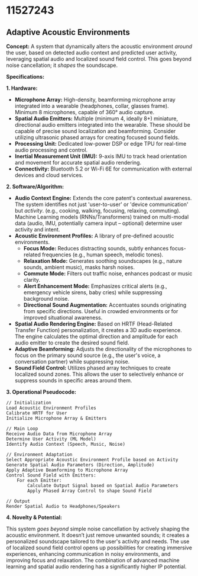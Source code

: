 # 11527243

## Adaptive Acoustic Environments

**Concept:** A system that dynamically alters the acoustic environment *around* the user, based on detected audio context and predicted user activity, leveraging spatial audio and localized sound field control. This goes beyond noise cancellation; it *shapes* the soundscape.

**Specifications:**

**1. Hardware:**

*   **Microphone Array:** High-density, beamforming microphone array integrated into a wearable (headphones, collar, glasses frame). Minimum 8 microphones, capable of 360° audio capture.
*   **Spatial Audio Emitters:** Multiple (minimum 4, ideally 8+) miniature, directional audio emitters integrated into the wearable. These should be capable of precise sound localization and beamforming. Consider utilizing ultrasonic phased arrays for creating focused sound fields.
*   **Processing Unit:** Dedicated low-power DSP or edge TPU for real-time audio processing and control.
*   **Inertial Measurement Unit (IMU):** 9-axis IMU to track head orientation and movement for accurate spatial audio rendering.
*   **Connectivity:** Bluetooth 5.2 or Wi-Fi 6E for communication with external devices and cloud services.

**2. Software/Algorithm:**

*   **Audio Context Engine:** Extends the core patent's contextual awareness. The system identifies not just 'user-to-user' or 'device communication' but *activity*. (e.g., cooking, walking, focusing, relaxing, commuting). Machine Learning models (RNNs/Transformers) trained on multi-modal data (audio, IMU, potentially camera input – optional) determine user activity and intent.
*   **Acoustic Environment Profiles:** A library of pre-defined acoustic environments.
    *   **Focus Mode:** Reduces distracting sounds, subtly enhances focus-related frequencies (e.g., human speech, melodic tones).
    *   **Relaxation Mode:** Generates soothing soundscapes (e.g., nature sounds, ambient music), masks harsh noises.
    *   **Commute Mode:** Filters out traffic noise, enhances podcast or music clarity.
    *   **Alert Enhancement Mode:** Emphasizes critical alerts (e.g., emergency vehicle sirens, baby cries) while suppressing background noise.
    *   **Directional Sound Augmentation:** Accentuates sounds originating from specific directions. Useful in crowded environments or for improved situational awareness.
*   **Spatial Audio Rendering Engine:** Based on HRTF (Head-Related Transfer Function) personalization, it creates a 3D audio experience. The engine calculates the optimal direction and amplitude for each audio emitter to create the desired sound field.
*   **Adaptive Beamforming:** Adjusts the directionality of the microphones to focus on the primary sound source (e.g., the user's voice, a conversation partner) while suppressing noise.
*   **Sound Field Control:** Utilizes phased array techniques to create localized sound zones. This allows the user to selectively enhance or suppress sounds in specific areas around them.

**3. Operational Pseudocode:**

```
// Initialization
Load Acoustic Environment Profiles
Calibrate HRTF for User
Initialize Microphone Array & Emitters

// Main Loop
Receive Audio Data from Microphone Array
Determine User Activity (ML Model)
Identify Audio Context (Speech, Music, Noise)

// Environment Adaptation
Select Appropriate Acoustic Environment Profile based on Activity
Generate Spatial Audio Parameters (Direction, Amplitude)
Apply Adaptive Beamforming to Microphone Array
Control Sound Field with Emitters:
    For each Emitter:
        Calculate Output Signal based on Spatial Audio Parameters
        Apply Phased Array Control to shape Sound Field

// Output
Render Spatial Audio to Headphones/Speakers
```

**4. Novelty & Potential:**

This system *goes beyond* simple noise cancellation by actively shaping the acoustic environment. It doesn’t just remove unwanted sounds; it creates a personalized soundscape tailored to the user's activity and needs. The use of localized sound field control opens up possibilities for creating immersive experiences, enhancing communication in noisy environments, and improving focus and relaxation. The combination of advanced machine learning and spatial audio rendering has a significantly higher IP potential.